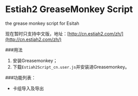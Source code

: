Estiah2 GreaseMonkey Script
=========================

the grease monkey script for Esitah

现在暂时只支持中文版，地址：[http://cn.estiah2.com/zh/](http://cn.estiah2.com/zh/)

###用法

1. 安装Greasemonkey；
2. 下载`Estiah2Script_cn.user.js`并安装进Greasemonkey。

###功能列表：

* 卡组导入及导出
